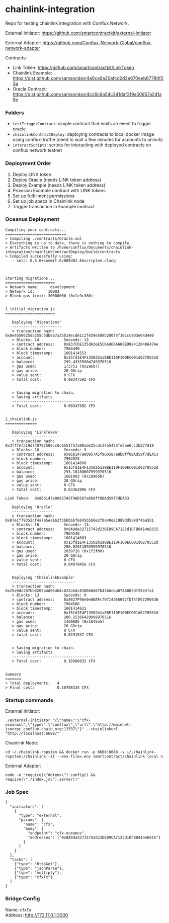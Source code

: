 # chainlink-integration
Repo for testing chainlink integration with Conflux Network.

External Initiator: https://github.com/smartcontractkit/external-initiator

External Adapter: https://github.com/Conflux-Network-Global/conflux-network-adapter

Contracts:
* Link Token: https://github.com/smartcontractkit/LinkToken
* Chainlink Example: https://gist.github.com/samsondav/4a0ca9a20afcd2d3e670eeb87780f23a
* Oracle Contract: https://gist.github.com/samsondav/4cc6c6a54c341daf3f9a50957a241a9e

### Folders
* `testTriggerContract`: simple contract that emits an event to trigger oracle
* `chainlinkContractDeploy`: deploying contracts to local docker image using conflux-truffle (need to wait a few minutes for accounts to unlock)
* `interactScripts`: scripts for interacting with deployed contracts on conflux network testnet

### Deployment Order
1. Deploy LINK token
1. Deploy Oracle (needs LINK token address)
1. Deploy Example (needs LINK token address)
1. Provision Example contract with LINK tokens
1. Set up fulfillment permissions
1. Set up job specs in Chainlink node
1. Trigger transaction in Example contract

### Oceanus Deployment
```
Compiling your contracts...
===========================
> Compiling ./contracts/Oracle.sol
> Everything is up to date, there is nothing to compile.
> Artifacts written to /home/conflux/Documents/chainlink-integration/chainlinkContractDeploy/build/contracts
> Compiled successfully using:
   - solc: 0.6.6+commit.6c089d02.Emscripten.clang



Starting migrations...
======================
> Network name:    'development'
> Network id:      10002
> Block gas limit: 30000000 (0x1c9c380)


1_initial_migration.js
======================

   Deploying 'Migrations'
   ----------------------
   > transaction hash:    0x0e4b50625db255c5db8a7a35b14ecd61c2f439e589b28075f16ccc803e04d440
   > Blocks: 14           Seconds: 13
   > contract address:    0x837CbE135dA3eE5C66d66A660E998412048647Ae
   > block number:        7964490
   > block timestamp:     1601414553
   > account:             0x15fd1E4F13502b1a8BE110F100EC001d0270552d
   > balance:             299.43335004749970516
   > gas used:            173751 (0x2a6b7)
   > gas price:           20 GDrip
   > value sent:          0 CFX
   > total cost:          0.00347502 CFX


   > Saving migration to chain.
   > Saving artifacts
   -------------------------------------
   > Total cost:          0.00347502 CFX


2_chainlink.js
==============

   Deploying 'LinkToken'
   ---------------------
   > transaction hash:    0x3ff7efa19d740782506cc6c6551f57a08ade25cdc24a5433fe5ae6cc3b577d18
   > Blocks: 10           Seconds: 9
   > contract address:    0x86b147e80957A5f96D587a8b0ff0BAd59f7dEA53
   > block number:        7964525
   > block timestamp:     1601414600
   > account:             0x15fd1E4F13502b1a8BE110F100EC001d0270552d
   > balance:             293.18188607999970516
   > gas used:            1681003 (0x19a66b)
   > gas price:           20 GDrip
   > value sent:          0 CFX
   > total cost:          0.03362006 CFX

Link Token:  0x86b147e80957A5f96D587a8b0ff0BAd59f7dEA53

   Deploying 'Oracle'
   ------------------
   > transaction hash:    0x87ecf79352cf4a7a5ea162f3bbbbbf6045b5b0e2f0a40e21989dd5a9df46a5b1
   > Blocks: 16           Seconds: 13
   > contract address:    0x8A9da32715742d23DE89CA7125d1DFB8414eE015
   > block number:        7964546
   > block timestamp:     1601414603
   > account:             0x15fd1E4F13502b1a8BE110F100EC001d0270552d
   > balance:             285.62011893999970516
   > gas used:            2039728 (0x1f1fb0)
   > gas price:           20 GDrip
   > value sent:          0 CFX
   > total cost:          0.04079456 CFX


   Deploying 'ChainlinkExample'
   ----------------------------
   > transaction hash:    0x25e9dc207bb8205b4d95404c622a5dc81060dd07b43b6cba8746085df29e3fa1
   > Blocks: 13           Seconds: 9
   > contract address:    0x8627F9Ae0e8BAFcf9714365047fDf4f897290536
   > block number:        7964566
   > block timestamp:     1601414621
   > account:             0x15fd1E4F13502b1a8BE110F100EC001d0270552d
   > balance:             280.25366429999970516
   > gas used:            1459685 (0x1645e5)
   > gas price:           20 GDrip
   > value sent:          0 CFX
   > total cost:          0.0291937 CFX


   > Saving migration to chain.
   > Saving artifacts
   -------------------------------------
   > Total cost:          0.10360832 CFX


Summary
=======
> Total deployments:   4
> Final cost:          0.10708334 CFX
```

### Startup commands
External Initiator:
```
./external-initiator "{\"name\":\"cfx-oceanus\",\"type\":\"conflux\",\"url\":\"http://mainnet-jsonrpc.conflux-chain.org:12537\"}" --chainlinkurl "http://localhost:6688/"
```

Chainlink Node:
```
cd ~/.chainlink-ropsten && docker run -p 6688:6688 -v ~/.chainlink-ropsten:/chainlink -it --env-file=.env smartcontract/chainlink local n
```

External Adapter:
```
node -e "require(\"dotenv\").config() && require(\"./index.js\").server()"
```

### Job Spec
```
{
  "initiators": [
    {
      "type": "external",
      "params": {
        "name": "cfx",
        "body": {
          "endpoint": "cfx-oceanus",
          "addresses": ["0x8A9da32715742d23DE89CA7125d1DFB8414eE015"]
        }
      }
    }
  ],
  "tasks": [
    {"type": "httpGet"},
    {"type": "jsonParse"},
    {"type": "multiply"},
    {"type": "cfxTx"}
  ]
}
```

### Bridge Config
Name: cfxTx  
Address: http://172.17.0.1:3000
